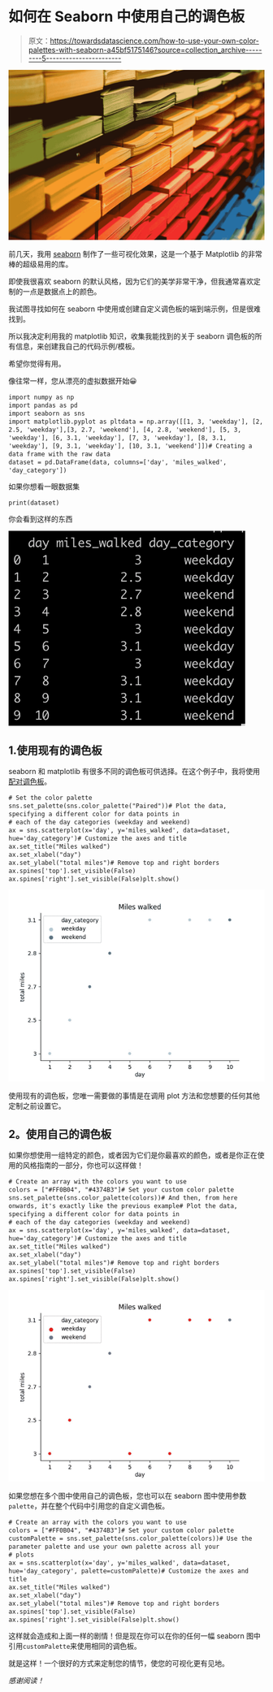 # 如何在 Seaborn 中使用自己的调色板

> 原文：<https://towardsdatascience.com/how-to-use-your-own-color-palettes-with-seaborn-a45bf5175146?source=collection_archive---------5----------------------->

![](img/b68d44292e3645df0a56c4bb5630e14b.png)

前几天，我用 [seaborn](http://seaborn.pydata.org) 制作了一些可视化效果，这是一个基于 Matplotlib 的非常棒的超级易用的库。

即使我很喜欢 seaborn 的默认风格，因为它们的美学非常干净，但我通常喜欢定制的一点是数据点上的颜色。

我试图寻找如何在 seaborn 中使用或创建自定义调色板的端到端示例，但是很难找到。

所以我决定利用我的 matplotlib 知识，收集我能找到的关于 seaborn 调色板的所有信息，来创建我自己的代码示例/模板。

希望你觉得有用。

像往常一样，您从漂亮的虚拟数据开始😀

```
import numpy as np
import pandas as pd
import seaborn as sns
import matplotlib.pyplot as pltdata = np.array([[1, 3, 'weekday'], [2, 2.5, 'weekday'],[3, 2.7, 'weekend'], [4, 2.8, 'weekend'], [5, 3, 'weekday'], [6, 3.1, 'weekday'], [7, 3, 'weekday'], [8, 3.1, 'weekday'], [9, 3.1, 'weekday'], [10, 3.1, 'weekend']])# Creating a data frame with the raw data
dataset = pd.DataFrame(data, columns=['day', 'miles_walked', 'day_category'])
```

如果你想看一眼数据集

```
print(dataset)
```

你会看到这样的东西

![](img/1032916561dfb6e2af61943960767fc7.png)

## 1.使用现有的调色板

seaborn 和 matplotlib 有很多不同的调色板可供选择。在这个例子中，我将使用[配对调色板](https://seaborn.pydata.org/tutorial/color_palettes.html#using-categorical-color-brewer-palettes)。

```
# Set the color palette
sns.set_palette(sns.color_palette("Paired"))# Plot the data, specifying a different color for data points in
# each of the day categories (weekday and weekend)
ax = sns.scatterplot(x='day', y='miles_walked', data=dataset, hue='day_category')# Customize the axes and title
ax.set_title("Miles walked")
ax.set_xlabel("day")
ax.set_ylabel("total miles")# Remove top and right borders
ax.spines['top'].set_visible(False)
ax.spines['right'].set_visible(False)plt.show()
```

![](img/1a79d0f43b1c19642168ac331fe58a21.png)

使用现有的调色板，您唯一需要做的事情是在调用 plot 方法和您想要的任何其他定制之前设置它。

## **2。使用自己的调色板**

如果你想使用一组特定的颜色，或者因为它们是你最喜欢的颜色，或者是你正在使用的风格指南的一部分，你也可以这样做！

```
# Create an array with the colors you want to use
colors = ["#FF0B04", "#4374B3"]# Set your custom color palette
sns.set_palette(sns.color_palette(colors))# And then, from here onwards, it's exactly like the previous example# Plot the data, specifying a different color for data points in
# each of the day categories (weekday and weekend)
ax = sns.scatterplot(x='day', y='miles_walked', data=dataset, hue='day_category')# Customize the axes and title
ax.set_title("Miles walked")
ax.set_xlabel("day")
ax.set_ylabel("total miles")# Remove top and right borders
ax.spines['top'].set_visible(False)
ax.spines['right'].set_visible(False)plt.show()
```

![](img/532d59a84b98b98835303ce8b962e0ac.png)

如果您想在多个图中使用自己的调色板，您也可以在 seaborn 图中使用参数`palette`，并在整个代码中引用您的自定义调色板。

```
# Create an array with the colors you want to use
colors = ["#FF0B04", "#4374B3"]# Set your custom color palette
customPalette = sns.set_palette(sns.color_palette(colors))# Use the parameter palette and use your own palette across all your
# plots
ax = sns.scatterplot(x='day', y='miles_walked', data=dataset, hue='day_category', palette=customPalette)# Customize the axes and title
ax.set_title("Miles walked")
ax.set_xlabel("day")
ax.set_ylabel("total miles")# Remove top and right borders
ax.spines['top'].set_visible(False)
ax.spines['right'].set_visible(False)plt.show()
```

这样就会造成和上面一样的剧情！但是现在你可以在你的任何一幅 seaborn 图中引用`customPalette`来使用相同的调色板。

就是这样！一个很好的方式来定制您的情节，使您的可视化更有见地。

*感谢阅读！*
